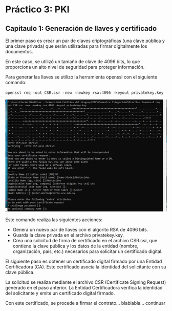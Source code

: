 # Práctico 3: PKI

## Capitaulo 1: Generación de llaves y certificado

El primer paso es crear un par de claves criptográficas (una clave pública y una clave privada) que serán utilizadas para firmar digitalmente los documentos.

En este caso, se utilizó un tamaño de clave de 4096 bits, lo que proporciona un alto nivel de seguridad para proteger información.

Para generar las llaves se utilizó la herramienta openssl con el siguiente comando:

`openssl req -out CSR.csr -new -newkey rsa:4096 -keyout privatekey.key`

![alt text](images/image-1.png)

Este comando realiza las siguientes acciones:

* Genera un nuevo par de llaves con el algorito RSA de 4096 bits.
* Guarda la clave privada en el archivo privatekey.key.
* Crea una solicitud de firma de certificado en el archivo CSR.csr, que contiene la clave pública y los datos de la entidad (nombre, organización, país, etc.) necesarios para solicitar un certificado digital.

El siguiente paso es obtener un certificado digital firmado por una Entidad Certificadora (CA). Este certificado asocia la identidad del solicitante con su clave pública.

La solicitud se realiza mediante el archivo CSR (Certificate Signing Request) generado en el paso anterior. La Entidad Certificadora verifica la identidad del solicitante y emite un certificado digital firmado.

Con este certificado, se procede a firmar el contrato... blablabla... continuar


